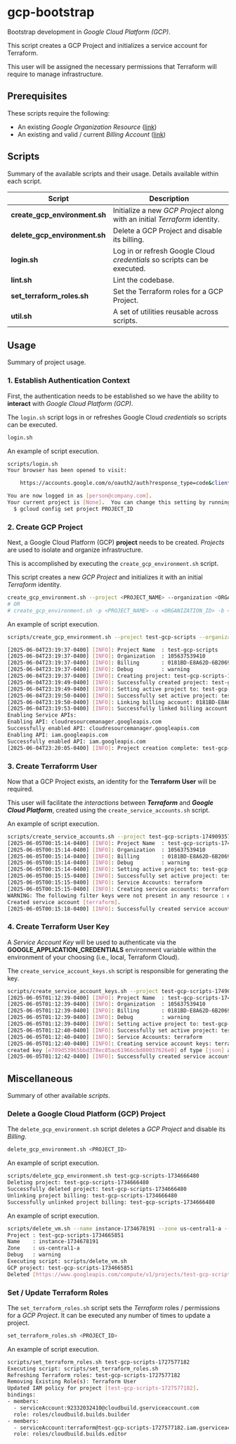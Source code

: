 # gcp-bootstrap

Bootstrap development in *Google Cloud Platform (GCP)*.

This script creates a GCP Project and initializes a service account for Terraform.

This user will be assigned the necessary permissions that Terraform will require to manage infrastructure.

## Prerequisites

These scripts require the following:

- An existing *Google Organization Resource* ([link](https://cloud.google.com/resource-manager/docs/creating-managing-organization))
- An existing and valid / current *Billing Account*  ([link](https://cloud.google.com/billing/docs/how-to/create-billing-account))

## Scripts

Summary of the available scripts and their usage. Details available within each script.

| Script      | Description |
| ----------- | ----------- |
| **create_gcp_environment.sh** | Initialize a new *GCP Project* along with an initial *Terraform* identity. |
| **delete_gcp_environment.sh** | Delete a GCP Project and disable its billing. |
| **login.sh** | Log in or refresh Google Cloud *credentials* so scripts can be executed. |
| **lint.sh** | Lint the codebase. |
| **set_terraform_roles.sh** | Set the Terraform roles for a GCP Project. |
| **util.sh** | A set of utilities reusable across scripts. |

## Usage

Summary of project usage.


### 1. Establish Authentication Context

First, the authentication needs to be established so we have the ability to **interact** with *Google Cloud Platform (GCP)*.

The `login.sh` script logs in or refreshes Google Cloud *credentials* so scripts can be executed.

```sh
login.sh
```

An example of script execution.

```sh
scripts/login.sh 
Your browser has been opened to visit:

    https://accounts.google.com/o/oauth2/auth?response_type=code&client_id=32555940559.apps.googleusercontent.com ...

You are now logged in as [person@company.com].
Your current project is [None].  You can change this setting by running:
  $ gcloud config set project PROJECT_ID
```

### 2. Create GCP Project

Next, a Google Cloud Platform (GCP) **project** needs to be created. *Projects* are used to isolate and organize infrastructure.

This is accomplished by executing the `create_gcp_environment.sh` script.

This script creates a new *GCP Project* and initializes it with an initial *Terraform* identity. 

```sh
create_gcp_environment.sh --project <PROJECT_NAME> --organization <ORGANIZATION_ID> --billing <BILLING_ACCOUNT_ID>
# OR
# create_gcp_environment.sh -p <PROJECT_NAME> -o <ORGANIZATION_ID> -b <BILLING_ACCOUNT_ID>
```

An example of script execution.

```sh
scripts/create_gcp_environment.sh --project test-gcp-scripts --organization $ORGANIZATION_ID --billing $BILLING_ACCOUNT

[2025-06-04T23:19:37-0400] [INFO]: Project Name  : test-gcp-scripts
[2025-06-04T23:19:37-0400] [INFO]: Organization  : 105637539410
[2025-06-04T23:19:37-0400] [INFO]: Billing       : 0181BD-E8A62D-6B2069
[2025-06-04T23:19:37-0400] [INFO]: Debug         : warning
[2025-06-04T23:19:37-0400] [INFO]: Creating project: test-gcp-scripts-1749093577
[2025-06-04T23:19:49-0400] [INFO]: Successfully created project: test-gcp-scripts-1749093577
[2025-06-04T23:19:49-0400] [INFO]: Setting active project to: test-gcp-scripts-1749093577
[2025-06-04T23:19:50-0400] [INFO]: Successfully set active project: test-gcp-scripts-1749093577
[2025-06-04T23:19:50-0400] [INFO]: Linking billing account: 0181BD-E8A62D-6B2069
[2025-06-04T23:19:53-0400] [INFO]: Successfully linked billing account: 0181BD-E8A62D-6B2069
Enabling Service APIs: 
Enabling API: cloudresourcemanager.googleapis.com
Successfully enabled API: cloudresourcemanager.googleapis.com
Enabling API: iam.googleapis.com
Successfully enabled API: iam.googleapis.com
[2025-06-04T23:20:05-0400] [INFO]: Project creation complete: test-gcp-scripts
```

### 3. Create Terraforrm User

Now that a GCP Project exists, an identity for the **Terraform User** will be required.

This user will facilitate the *interactions* between ***Terraform*** and ***Google Cloud Platform***, created using the `create_service_accounts.sh` script.

An example of script execution.

```sh
scripts/create_service_accounts.sh --project test-gcp-scripts-1749093577 --organization $ORGANIZATION_ID --billing $BILLING_ACCOUNT
[2025-06-05T00:15:14-0400] [INFO]: Project Name  : test-gcp-scripts-1749093577
[2025-06-05T00:15:14-0400] [INFO]: Organization  : 105637539410
[2025-06-05T00:15:14-0400] [INFO]: Billing       : 0181BD-E8A62D-6B2069
[2025-06-05T00:15:14-0400] [INFO]: Debug         : warning
[2025-06-05T00:15:14-0400] [INFO]: Setting active project to: test-gcp-scripts-1749093577
[2025-06-05T00:15:15-0400] [INFO]: Successfully set active project: test-gcp-scripts-1749093577
[2025-06-05T00:15:15-0400] [INFO]: Service Accounts: terraform
[2025-06-05T00:15:15-0400] [INFO]: Creating service accounts: terraform-test-gcp-scripts-1749093577.key
WARNING: The following filter keys were not present in any resource : email
Created service account [terraform].
[2025-06-05T00:15:18-0400] [INFO]: Successfully created service account: terraform
```

### 4. Create Terraform User Key

A *Service Account Key* will be used to authenticate via the **GOOGLE_APPLICATION_CREDENTIALS** environment variable within the environment of your choosing (i.e., local, Terraform Cloud).

The `create_service_account_keys.sh` script is responsible for generating the key.
 
```sh
scripts/create_service_account_keys.sh --project test-gcp-scripts-1749093577 --organization $ORGANIZATION_ID --billing $BILLING_ACCOUNT
[2025-06-05T01:12:39-0400] [INFO]: Project Name  : test-gcp-scripts-1749093577
[2025-06-05T01:12:39-0400] [INFO]: Organization  : 105637539410
[2025-06-05T01:12:39-0400] [INFO]: Billing       : 0181BD-E8A62D-6B2069
[2025-06-05T01:12:39-0400] [INFO]: Debug         : warning
[2025-06-05T01:12:39-0400] [INFO]: Setting active project to: test-gcp-scripts-1749093577
[2025-06-05T01:12:40-0400] [INFO]: Successfully set active project: test-gcp-scripts-1749093577
[2025-06-05T01:12:40-0400] [INFO]: Service Accounts: terraform
[2025-06-05T01:12:40-0400] [INFO]: Creating service account keys: terraform-test-gcp-scripts-1749093577.key
created key [e789d53965bbd378ec85ac61966cbd80037626e0] of type [json] as [terraform-test-gcp-scripts-1749093577.key] for [terraform@test-gcp-scripts-1749093577.iam.gserviceaccount.com]
[2025-06-05T01:12:42-0400] [INFO]: Successfully created service account key: terraform
```


## Miscellaneous

Summary of other available *scripts*.

### Delete a Google Cloud Platform (GCP) Project

The `delete_gcp_environment.sh` script deletes a *GCP Project* and disable its *Billing*.

```sh
delete_gcp_environment.sh <PROJECT_ID>
```

An example of script execution.

```sh
scripts/delete_gcp_environment.sh test-gcp-scripts-1734666480
Deleting project: test-gcp-scripts-1734666480
Successfully deleted project: test-gcp-scripts-1734666480
Unlinking project billing: test-gcp-scripts-1734666480
Successfully unlinked project billing: test-gcp-scripts-1734666480
```

An example of script execution.

```sh
scripts/delete_vm.sh --name instance-1734678191 --zone us-central1-a --project test-gcp-scripts-1734665851
Project : test-gcp-scripts-1734665851
Name    : instance-1734678191
Zone    : us-central1-a
Debug   : warning
Executing script: scripts/delete_vm.sh
GCP project: test-gcp-scripts-1734665851
Deleted [https://www.googleapis.com/compute/v1/projects/test-gcp-scripts-1734665851/zones/us-central1-a/instances/instance-1734678191].
```

### Set / Update Terraform Roles

The `set_terraform_roles.sh` script sets the *Terraform* roles / permissions for a *GCP Project*. It can be executed any number of times to update a project.

```sh
set_terraform_roles.sh <PROJECT_ID>
```

An example of script execution.

```sh
scripts/set_terraform_roles.sh test-gcp-scripts-1727577182
Executing script: scripts/set_terraform_roles.sh
Refreshing Terraform roles: test-gcp-scripts-1727577182
Removing Existing Role(s): Terraform User
Updated IAM policy for project [test-gcp-scripts-1727577182].
bindings:
- members:
  - serviceAccount:92332032410@cloudbuild.gserviceaccount.com
  role: roles/cloudbuild.builds.builder
- members:
  - serviceAccount:terraform@test-gcp-scripts-1727577182.iam.gserviceaccount.com
  role: roles/cloudbuild.builds.editor
```